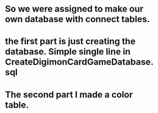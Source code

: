 # So we were assigned to make our own database with connect tables.
# the first part is just creating the database. Simple single line in CreateDigimonCardGameDatabase.sql
# The second part I made a color table.

